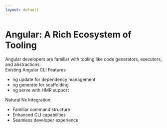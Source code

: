 ```yaml
---
layout: default
---
```


# Angular: A Rich Ecosystem of Tooling

<div class="mt-8">
  <div v-click class="mb-6 text-xl">
    Angular developers are familiar with tooling like code generators, executors, and abstractions.
  </div>

  <div class="grid grid-cols-2 gap-x-4 mt-10">
    <div v-click class="px-2">
      <div class="text-primary-600 mb-2">
        <mdi-tools class="inline-block mr-2" /> Existing Angular CLI Features
      </div>
      <ul class="list-disc ml-4">
        <li>ng update for dependency management</li>
        <li>ng generate for scaffolding</li>
        <li>ng serve with HMR support</li>
      </ul>
    </div>
    <div v-click class="px-2">
      <div class="text-primary-600 mb-2">
        <mdi-power-plug class="inline-block mr-2" /> Natural Nx Integration
      </div>
      <ul class="list-disc ml-4">
        <li>Familiar command structure</li>
        <li>Enhanced CLI capabilities</li>
        <li>Seamless developer experience</li>
      </ul>
    </div>
  </div>
</div>

